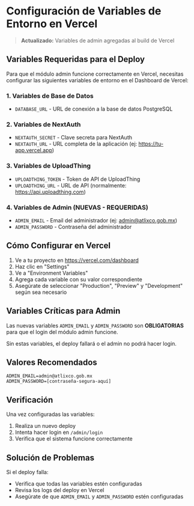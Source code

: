 # Configuración de Variables de Entorno en Vercel

> **Actualizado:** Variables de admin agregadas al build de Vercel

## Variables Requeridas para el Deploy

Para que el módulo admin funcione correctamente en Vercel, necesitas configurar las siguientes variables de entorno en el Dashboard de Vercel:

### 1. Variables de Base de Datos
- `DATABASE_URL` - URL de conexión a la base de datos PostgreSQL

### 2. Variables de NextAuth
- `NEXTAUTH_SECRET` - Clave secreta para NextAuth
- `NEXTAUTH_URL` - URL completa de la aplicación (ej: https://tu-app.vercel.app)

### 3. Variables de UploadThing
- `UPLOADTHING_TOKEN` - Token de API de UploadThing
- `UPLOADTHING_URL` - URL de API (normalmente: https://api.uploadthing.com)

### 4. **Variables de Admin (NUEVAS - REQUERIDAS)**
- `ADMIN_EMAIL` - Email del administrador (ej: admin@atlixco.gob.mx)
- `ADMIN_PASSWORD` - Contraseña del administrador

## Cómo Configurar en Vercel

1. Ve a tu proyecto en https://vercel.com/dashboard
2. Haz clic en "Settings"
3. Ve a "Environment Variables"
4. Agrega cada variable con su valor correspondiente
5. Asegúrate de seleccionar "Production", "Preview" y "Development" según sea necesario

## Variables Críticas para Admin

Las nuevas variables `ADMIN_EMAIL` y `ADMIN_PASSWORD` son **OBLIGATORIAS** para que el login del módulo admin funcione.

Sin estas variables, el deploy fallará o el admin no podrá hacer login.

## Valores Recomendados

```env
ADMIN_EMAIL=admin@atlixco.gob.mx
ADMIN_PASSWORD=[contraseña-segura-aquí]
```

## Verificación

Una vez configuradas las variables:

1. Realiza un nuevo deploy
2. Intenta hacer login en `/admin/login`
3. Verifica que el sistema funcione correctamente

## Solución de Problemas

Si el deploy falla:
- Verifica que todas las variables estén configuradas
- Revisa los logs del deploy en Vercel
- Asegúrate de que `ADMIN_EMAIL` y `ADMIN_PASSWORD` estén configuradas